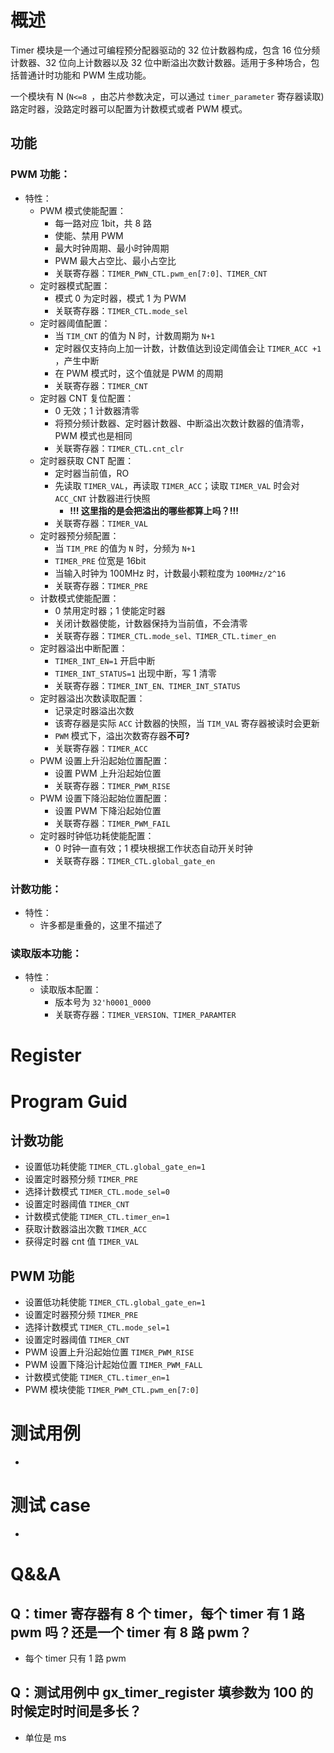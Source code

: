 # 概述
Timer 模块是一个通过可编程预分配器驱动的 32 位计数器构成，包含 16 位分频计数器、32 位向上计数器以及 32 位中断溢出次数计数器。适用于多种场合，包括普通计时功能和 PWM 生成功能。

一个模块有 N (`N<=8 `，由芯片参数决定，可以通过 `timer_parameter` 寄存器读取) 路定时器，没路定时器可以配置为计数模式或者 PWM 模式。

## 功能
### PWM 功能：
- 特性：
	- PWM 模式使能配置：
		- 每一路对应 1bit，共 8 路
		- 使能、禁用 PWM
		- 最大时钟周期、最小时钟周期
		- PWM 最大占空比、最小占空比
		- 关联寄存器：`TIMER_PWN_CTL.pwm_en[7:0]、TIMER_CNT`
	- 定时器模式配置：
		- 模式 0 为定时器，模式 1 为 PWM
		- 关联寄存器：`TIMER_CTL.mode_sel`
	- 定时器阈值配置：
		- 当 `TIM_CNT` 的值为 N 时，计数周期为 `N+1`
		- 定时器仅支持向上加一计数，计数值达到设定阈值会让 `TIMER_ACC +1` ，产生中断
		- 在 PWM 模式时，这个值就是 PWM 的周期
		- 关联寄存器：`TIMER_CNT`
	- 定时器 CNT 复位配置：
		- 0 无效；1 计数器清零
		- 将预分频计数器、定时器计数器、中断溢出次数计数器的值清零，PWM 模式也是相同
		- 关联寄存器：`TIMER_CTL.cnt_clr`
	- 定时器获取 CNT 配置：
		- 定时器当前值，RO
		- 先读取 `TIMER_VAL`，再读取 `TIMER_ACC`；读取 `TIMER_VAL` 时会对 `ACC_CNT` 计数器进行快照
			- **!!! 这里指的是会把溢出的哪些都算上吗？!!!**
		- 关联寄存器：`TIMER_VAL`
	- 定时器预分频配置：
		- 当 `TIM_PRE` 的值为 `N` 时，分频为 `N+1`
		- `TIMER_PRE` 位宽是 16bit
		- 当输入时钟为 100MHz 时，计数最小颗粒度为 `100MHz/2^16`
		- 关联寄存器：`TIMER_PRE`
	- 计数模式使能配置：
		- 0 禁用定时器；1 使能定时器
		- 关闭计数器使能，计数器保持为当前值，不会清零
		- 关联寄存器：`TIMER_CTL.mode_sel、TIMER_CTL.timer_en`
	- 定时器溢出中断配置：
		- `TIMER_INT_EN=1` 开启中断
		- `TIMER_INT_STATUS=1` 出现中断，写 1 清零
		- 关联寄存器：`TIMER_INT_EN、TIMER_INT_STATUS`
	- 定时器溢出次数读取配置：
		- 记录定时器溢出次数
		- 该寄存器是实际 `ACC` 计数器的快照，当 `TIM_VAL` 寄存器被读时会更新
		- `PWM` 模式下，溢出次数寄存器**不可?**
		- 关联寄存器：`TIMER_ACC`
	- PWM 设置上升沿起始位置配置：
		- 设置 PWM 上升沿起始位置
		- 关联寄存器：`TIMER_PWM_RISE`
	- PWM 设置下降沿起始位置配置：
		- 设置 PWM 下降沿起始位置
		- 关联寄存器：`TIMER_PWM_FAIL`
	- 定时器时钟低功耗使能配置：
		- 0 时钟一直有效；1 模块根据工作状态自动开关时钟
		- 关联寄存器：`TIMER_CTL.global_gate_en`



### 计数功能：
- 特性：
	- 许多都是重叠的，这里不描述了


### 读取版本功能：
- 特性：
	- 读取版本配置：
		- 版本号为 `32'h0001_0000`
		- 关联寄存器：`TIMER_VERSION、TIMER_PARAMTER`



# Register




# Program Guid


## 计数功能

- 设置低功耗使能 `TIMER_CTL.global_gate_en=1`
- 设置定时器预分频 `TIMER_PRE`
- 选择计数模式 `TIMER_CTL.mode_sel=0`
- 设置定时器阈值 `TIMER_CNT`
- 计数模式使能 `TIMER_CTL.timer_en=1`
- 获取计数器溢出次數 `TIMER_ACC`
- 获得定时器 cnt 值 `TIMER_VAL`

## PWM 功能

- 设置低功耗使能 `TIMER_CTL.global_gate_en=1`
- 设置定时器预分频 `TIMER_PRE`
- 选择计数模式 `TIMER_CTL.mode_sel=1`
- 设置定时器阈值 `TIMER_CNT`
- PWM 设置上升沿起始位置 `TIMER_PWM_RISE`
- PWM 设置下降沿计起始位置 `TIMER_PWM_FALL`
- 计数模式使能 `TIMER_CTL.timer_en=1`
- PWM 模块使能 `TIMER_PWM_CTL.pwm_en[7:0]`


# 测试用例
- 




# 测试 case
- 




# Q&&A
## Q：timer 寄存器有 8 个 timer，每个 timer 有 1 路 pwm 吗？还是一个 timer 有 8 路 pwm？
- 每个 timer 只有 1 路 pwm

## Q：测试用例中 gx_timer_register 填参数为 100 的时候定时时间是多长？
- 单位是 ms